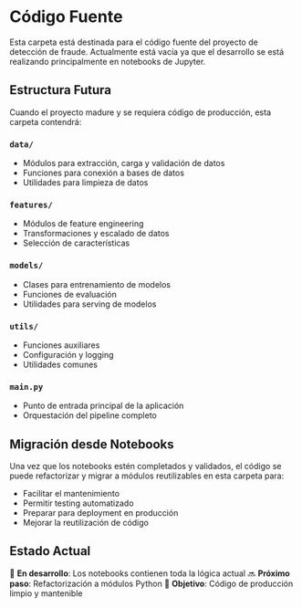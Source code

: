 # Código Fuente

Esta carpeta está destinada para el código fuente del proyecto de detección de fraude. Actualmente está vacía ya que el desarrollo se está realizando principalmente en notebooks de Jupyter.

## Estructura Futura

Cuando el proyecto madure y se requiera código de producción, esta carpeta contendrá:

### `data/`
- Módulos para extracción, carga y validación de datos
- Funciones para conexión a bases de datos
- Utilidades para limpieza de datos

### `features/`
- Módulos de feature engineering
- Transformaciones y escalado de datos
- Selección de características

### `models/`
- Clases para entrenamiento de modelos
- Funciones de evaluación
- Utilidades para serving de modelos

### `utils/`
- Funciones auxiliares
- Configuración y logging
- Utilidades comunes

### `main.py`
- Punto de entrada principal de la aplicación
- Orquestación del pipeline completo

## Migración desde Notebooks

Una vez que los notebooks estén completados y validados, el código se puede refactorizar y migrar a módulos reutilizables en esta carpeta para:

- Facilitar el mantenimiento
- Permitir testing automatizado
- Preparar para deployment en producción
- Mejorar la reutilización de código

## Estado Actual

📝 **En desarrollo**: Los notebooks contienen toda la lógica actual
🔜 **Próximo paso**: Refactorización a módulos Python
🎯 **Objetivo**: Código de producción limpio y mantenible
